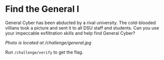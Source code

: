 # Find the General I

General Cyber has been abducted by a rival university. The cold-blooded villians took a picture and sent it to all DSU staff and students. Can you use your impeccable exfiltration skills and help find General Cyber? 

*Photo is located at /challenge/general.jpg*

Run `/challenge/verify` to get the flag. 
